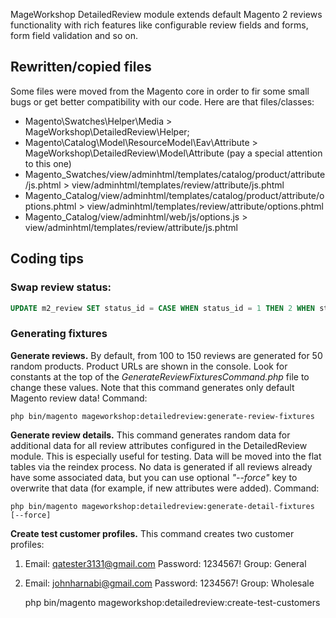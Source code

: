 MageWorkshop DetailedReview module extends default Magento 2 reviews functionality with rich features like configurable
 review fields and forms, form field validation and so on. 

## Rewritten/copied files ##

Some files were moved from the Magento core in order to fir some small bugs or get better compatibility with our code.
Here are that files/classes:

- Magento\Swatches\Helper\Media > MageWorkshop\DetailedReview\Helper;
- Magento\Catalog\Model\ResourceModel\Eav\Attribute > MageWorkshop\DetailedReview\Model\Attribute (pay a special attention to this one)
- Magento_Swatches/view/adminhtml/templates/catalog/product/attribute/js.phtml > view/adminhtml/templates/review/attribute/js.phtml
- Magento_Catalog/view/adminhtml/templates/catalog/product/attribute/options.phtml > view/adminhtml/templates/review/attribute/options.phtml
- Magento_Catalog/view/adminhtml/web/js/options.js > view/adminhtml/templates/review/attribute/js.phtml

## Coding tips ##

### Swap review status: ###
    
```sql
UPDATE m2_review SET status_id = CASE WHEN status_id = 1 THEN 2 WHEN status_id = 2 THEN 1 ELSE 3 END;
```
    
### Generating fixtures ###

**Generate reviews.** By default, from 100 to 150 reviews are generated for 50 random products. Product URLs are shown in the
console. Look for constants at the top of the *GenerateReviewFixturesCommand.php* file to change these values.
Note that this command generates only default Magento review data! Command:
   
    php bin/magento mageworkshop:detailedreview:generate-review-fixtures

**Generate review details.** This command generates random data for additional data for all review attributes configured 
in the DetailedReview module. This is especially useful for testing. Data will be moved into the flat tables via the 
reindex process. No data is generated if all reviews already have some associated data, but you can use optional 
*"--force"* key to overwrite that data (for example, if new attributes were added). Command: 

    php bin/magento mageworkshop:detailedreview:generate-detail-fixtures [--force]

**Create test customer profiles.** This command creates two customer profiles:

1) Email: qatester3131@gmail.com
Password: 1234567!
Group: General

1) Email: johnharnabi@gmail.com
Password: 1234567!
Group: Wholesale

    php bin/magento mageworkshop:detailedreview:create-test-customers
